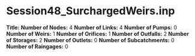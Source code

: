 # Session48_SurchargedWeirs.inp
**Title:** 
**Number of Nodes:** 4
**Number of Links:** 4
**Number of Pumps:** 0
**Number of Weirs:** 1
**Number of Orifices:** 1
**Number of Outfalls:** 2
**Number of Storages:** 2
**Number of Outlets:** 0
**Number of Subcatchments:** 0
**Number of Raingages:** 0
